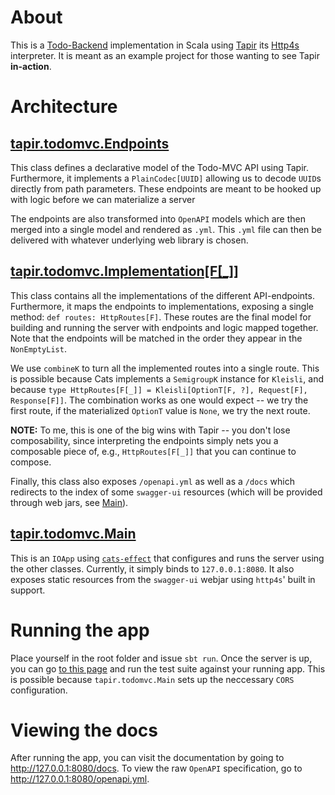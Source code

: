 # About

This is a [Todo-Backend](https://www.todobackend.com/) implementation in Scala using [Tapir](https://github.com/softwaremill/tapir) its [Http4s](https://github.com/http4s/http4s) interpreter. It is meant as an example project for those wanting to see Tapir **in-action**.

# Architecture

## [tapir.todomvc.Endpoints](src/main/scala/tapir/todomvc/Endpoints.scala)

This class defines a declarative model of the Todo-MVC API using Tapir. Furthermore, it implements a `PlainCodec[UUID]` allowing us to decode `UUID`s directly from path parameters. These endpoints are meant to be hooked up with logic before we can materialize a server

The endpoints are also transformed into `OpenAPI` models which are then merged into a single model and rendered as `.yml`.
This `.yml` file can then be delivered with whatever underlying web library is chosen.

## [tapir.todomvc.Implementation[F[_]]](src/main/scala/tapir/todomvc/Implementation.scala)

This class contains all the implementations of the different API-endpoints. Furthermore, it maps the endpoints to implementations, exposing a single method: `def routes: HttpRoutes[F]`.
These routes are the final model for building and running the server with endpoints and logic mapped together. Note that the endpoints will be matched in the order they appear in the `NonEmptyList`.

We use `combineK` to turn all the implemented routes into a single route. This is possible because Cats implements a `SemigroupK` instance for `Kleisli`, and because `type HttpRoutes[F[_]] = Kleisli[OptionT[F, ?], Request[F], Response[F]]`. The combination works as one would expect -- we try the first route, if the materialized `OptionT` value is `None`, we try the next route.
 
**NOTE:** To me, this is one of the big wins with Tapir -- you don't lose composability, since interpreting the endpoints simply nets you a composable piece of, e.g., `HttpRoutes[F[_]]` that you can continue to compose. 

Finally, this class also exposes `/openapi.yml` as well as a `/docs` which redirects to the index of some `swagger-ui` resources (which will be provided through web jars, see [Main](src/main/scala/tapir/todomvc/Main.scala)).

## [tapir.todomvc.Main](src/main/scala/tapir/todomvc/Main.scala)

This is an `IOApp` using [`cats-effect`](https://github.com/typelevel/cats-effect) that configures and runs the server using the other classes. Currently, it simply binds to `127.0.0.1:8080`. It also exposes static resources from the `swagger-ui` webjar using `http4s`' built in support.

# Running the app

Place yourself in the root folder and issue `sbt run`. Once the server is up, you can go [to this page](https://www.todobackend.com/specs/index.html?http://127.0.0.1:8080/todo/) and run the test suite against your running app. This is possible because `tapir.todomvc.Main` sets up the neccessary `CORS` configuration.

# Viewing the docs

After running the app, you can visit the documentation by going to http://127.0.0.1:8080/docs. 
To view the raw `OpenAPI` specification, go to http://127.0.0.1:8080/openapi.yml.